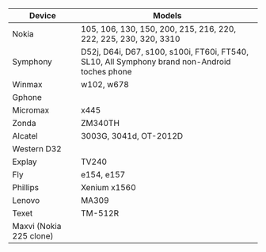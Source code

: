 | Device | Models |
| ------ | ------ |
| Nokia | 105, 106, 130, 150, 200, 215, 216, 220, 222, 225, 230, 320, 3310 |
| Symphony | D52j, D64i, D67, s100, s100i, FT60i, FT540, SL10, All Symphony brand non-Android toches phone |
| Winmax | w102, w678 | 
| Gphone |
| Micromax | x445 |
| Zonda | ZM340TH |
| Alcatel | 3003G, 3041d, OT-2012D |
| Western D32 |
| Explay | TV240 |
| Fly | e154, e157 |
| Phillips | Xenium x1560 |
| Lenovo | MA309
| Texet | TM-512R |
| Maxvi (Nokia 225 clone) |

